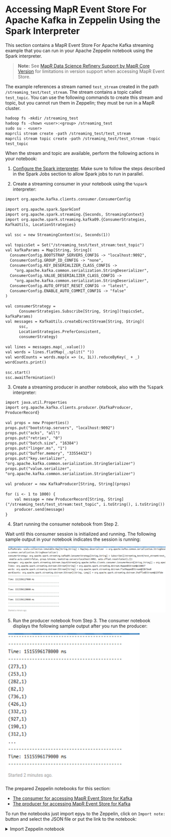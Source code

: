 # Accessing MapR Event Store For Apache Kafka in Zeppelin Using the Spark Interpreter

This section contains a MapR Event Store For Apache Kafka streaming example that you can run in your Apache Zeppelin notebook using the Spark interpreter. 

> **Note:** See [MapR Data Science Refinery Support by MapR Core Version](https://mapr.com/docs/61/DataScienceRefinery/DSRSupportByCoreVersion.html) for limitations in version support when accessing MapR Event Store.

The example references a stream named `test_stream` created in the path `/streaming_test/test_stream`. The stream contains a topic called `test_topic`. You can use the following commands to create this stream and topic, but you cannot run them in Zeppelin; they must be run in a MapR cluster.

```
hadoop fs -mkdir /streaming_test
hadoop fs -chown <user>:<group> /streaming_test
sudo su - <user>
maprcli stream create -path /streaming_test/test_stream
maprcli stream topic create -path /streaming_test/test_stream -topic test_topic
```

When the stream and topic are available, perform the following actions in your notebook:

1. [Configure the Spark interpreter](https://mapr.com/docs/61/Zeppelin/ConfigureSparkInterpreter.html#task_t1d_4yj_qbb). Make sure to follow the steps described in the Spark Jobs section to allow Spark jobs to run in parallel.

2. Create a streaming consumer in your notebook using the `%spark` interpreter:

```
import org.apache.kafka.clients.consumer.ConsumerConfig

import org.apache.spark.SparkConf
import org.apache.spark.streaming.{Seconds, StreamingContext}
import org.apache.spark.streaming.kafka09.{ConsumerStrategies, KafkaUtils, LocationStrategies}        

val ssc = new StreamingContext(sc, Seconds(1))

val topicsSet = Set("/streaming_test/test_stream:test_topic")
val kafkaParams = Map[String, String](
  ConsumerConfig.BOOTSTRAP_SERVERS_CONFIG -> "localhost:9092",
  ConsumerConfig.GROUP_ID_CONFIG -> "none",
  ConsumerConfig.KEY_DESERIALIZER_CLASS_CONFIG ->
    "org.apache.kafka.common.serialization.StringDeserializer",
  ConsumerConfig.VALUE_DESERIALIZER_CLASS_CONFIG ->
    "org.apache.kafka.common.serialization.StringDeserializer",
  ConsumerConfig.AUTO_OFFSET_RESET_CONFIG -> "latest",
  ConsumerConfig.ENABLE_AUTO_COMMIT_CONFIG -> "false"
)

val consumerStrategy =
      ConsumerStrategies.Subscribe[String, String](topicsSet, kafkaParams)
val messages = KafkaUtils.createDirectStream[String, String](
      ssc,
      LocationStrategies.PreferConsistent,
      consumerStrategy)

val lines = messages.map(_.value())
val words = lines.flatMap(_.split(" "))
val wordCounts = words.map(x => (x, 1L)).reduceByKey(_ + _)
wordCounts.print()

ssc.start()
ssc.awaitTermination()
```

3. Create a streaming producer in another notebook, also with the %spark interpreter:

```
import java.util.Properties
import org.apache.kafka.clients.producer.{KafkaProducer, ProducerRecord}

val props = new Properties()
props.put("bootstrap.servers", "localhost:9092")
props.put("acks", "all")
props.put("retries", "0")
props.put("batch.size", "16384")
props.put("linger.ms", "1")
props.put("buffer.memory", "33554432")
props.put("key.serializer", "org.apache.kafka.common.serialization.StringSerializer")
props.put("value.serializer", "org.apache.kafka.common.serialization.StringSerializer")

val producer = new KafkaProducer[String, String](props)

for (i <- 1 to 1000) {
    val message = new ProducerRecord[String, String]("/streaming_test/test_stream:test_topic", i.toString(), i.toString())
    producer.send(message)
}
```

4. Start running the consumer notebook from Step 2.

Wait until this consumer session is initialized and running. The following sample output in your notebook indicates the session is running:

![Consumer output](doc/tutorials/images/event-store-kafka-consumer-spark.png)

5. Run the producer notebook from Step 3.
The consumer notebook displays the following sample output after you run the producer:

![Producer output](doc/tutorials/images/event-store-kafka-producer-spark.png)


The prepared Zeppelin notebooks for this section:

- [The consumer for accessing MapR Event Store for Kafka](notebook/consumer-event-store-for-kafka-use-spark.json)
- [The producer for accessing MapR Event Store for Kafka](notebook/producer-event-store-for-kafka-use-spark.json)


To run the notebooks  just import еруь to the Zeppelin, click on  `Import note:` button and select the JSON file or put the link to the notebook:

<details> 
  <summary>Import Zeppelin notebook</summary>
  
![Import Zeppelin notebook](doc/tutorials/images/zeppelin-import.png)

</details> 